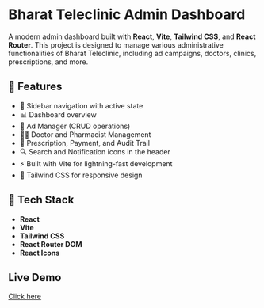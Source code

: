 # Bharat Teleclinic Admin Dashboard

A modern admin dashboard built with **React**, **Vite**, **Tailwind CSS**, and **React Router**. This project is designed to manage various administrative functionalities of Bharat Teleclinic, including ad campaigns, doctors, clinics, prescriptions, and more.

## 🔧 Features

- 🧭 Sidebar navigation with active state
- 📊 Dashboard overview
- 📢 Ad Manager (CRUD operations)
- 👨‍⚕️ Doctor and Pharmacist Management
- 🧾 Prescription, Payment, and Audit Trail
- 🔍 Search and Notification icons in the header
- ⚡ Built with Vite for lightning-fast development
- 🎨 Tailwind CSS for responsive design

## 🚀 Tech Stack

- **React**
- **Vite**
- **Tailwind CSS**
- **React Router DOM**
- **React Icons**

## Live Demo

[Click here](bharat-teleclinicx.netlify.app/)
